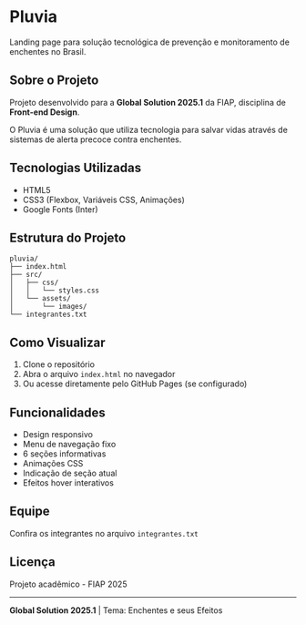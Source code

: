 # Pluvia

Landing page para solução tecnológica de prevenção e monitoramento de enchentes no Brasil.

## Sobre o Projeto

Projeto desenvolvido para a **Global Solution 2025.1** da FIAP, disciplina de **Front-end Design**.

O Pluvia é uma solução que utiliza tecnologia para salvar vidas através de sistemas de alerta precoce contra enchentes.

## Tecnologias Utilizadas

- HTML5
- CSS3 (Flexbox, Variáveis CSS, Animações)
- Google Fonts (Inter)

## Estrutura do Projeto

```
pluvia/
├── index.html
├── src/
│   ├── css/
│   │   └── styles.css
│   └── assets/
│       └── images/
└── integrantes.txt
```

## Como Visualizar

1. Clone o repositório
2. Abra o arquivo `index.html` no navegador
3. Ou acesse diretamente pelo GitHub Pages (se configurado)

## Funcionalidades

- Design responsivo
- Menu de navegação fixo
- 6 seções informativas
- Animações CSS
- Indicação de seção atual
- Efeitos hover interativos

## Equipe

Confira os integrantes no arquivo `integrantes.txt`

## Licença

Projeto acadêmico - FIAP 2025

---

**Global Solution 2025.1** | Tema: Enchentes e seus Efeitos